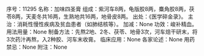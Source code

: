 序号：11295
名称：加味四圣膏
组成：紫河车8两，龟版胶8两，麋角胶8两，茯苓8两，天麦冬共16两，生熟地共16两，地骨皮8两。
出处：《医学碎金录》。
主治：消耗性慢性疾病及贫血患者（如肺结核等）。
加减：None
功效：峻补精血。
用法用量：None
制备方法：先熬2地、2冬、茯苓、地骨3次，河车焙干研末，将3次药汁再熬，入2种胶、河车末收膏。
临床应用：None
各家论述：None
用药禁忌：None
附注：None
